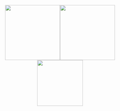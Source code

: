 <div align="center">
  <img height="180em" src="https://github-readme-stats.vercel.app/api?username=alex-semenyuk&show_icons=true&hide_border=true&&count_private=true&include_all_commits=true&bg_color=30,e96443,904e95&title_color=fff&text_color=fff" /><img height="180em" src="https://github-readme-stats.vercel.app/api/top-langs/?username=alex-semenyuk&hide_border=true&bg_color=30,e96443,904e95&title_color=fff&text_color=fff" />
</div>  
<div align="center">
  <img height="150em" src="https://stackoverflow-card.vercel.app/?userID=2650960&hide_border=true&theme=solarizedlight"/>
</div>  


